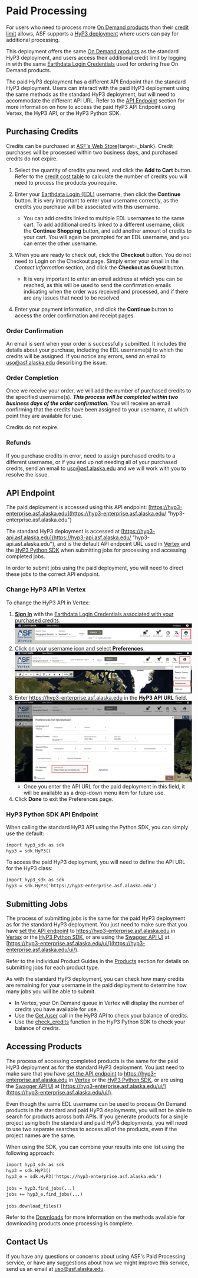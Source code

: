 # Paid Processing

For users who need to process more 
[On Demand products](../products.md "Jump to the Products landing page of the documentation") than their 
[credit limit](credits.md "Jump to the Credits page of the documentation") 
allows, ASF supports a 
[HyP3 deployment](../index.md) where users can pay for additional processing. 

This deployment offers the same 
[On Demand products](../products.md "Jump to the Products landing page of the documentation") 
as the standard HyP3 deployment, and users access their additional credit limit by logging in with the same 
[Earthdata Login Credentials](authentication.md#earthdata-login-edl) 
used for ordering free On Demand products.

The paid HyP3 deployment has a different API Endpoint than the standard HyP3 deployment. Users can interact with the 
paid HyP3 deployment using the same methods as the standard HyP3 deployment, but will need to accommodate the 
different API URL. Refer to the 
[API Endpoint](#api-endpoint "Jump to the API Endpoint section of this document") 
section for more information on how to access the paid HyP3 API Endpoint using Vertex, the HyP3 API, or the 
HyP3 Python SDK.

## Purchasing Credits

Credits can be purchased at 
[ASF's Web Store](https://epay.alaska.edu/C21563_ustores/web/product_detail.jsp?PRODUCTID=7530&SINGLESTORE=true "https://epay.alaska.edu" ){target=_blank}. Credit purchases will be processed within two business days, and purchased credits do not expire.

1. Select the quantity of credits you need, and click the **Add to Cart** button. Refer to the 
   [credit cost table](credits.md#credit-cost-table) to calculate the number of credits you will need to process the 
   products you require.

2. Enter your 
   [Earthdata Login (EDL)](authentication.md#earthdata-login-edl) username, 
   then click the **Continue** button. It is very important to enter your username correctly, 
   as the credits you purchase will be associated with this username. 

    - You can add credits linked to multiple EDL usernames to the same cart. To add additional credits linked to a 
      different username, click the **Continue Shopping** button, and add another amount of credits to your cart. 
      You will again be prompted for an EDL username, and you can enter the other username. 

3. When you are ready to check out, click the **Checkout** button. You do not need to Login on the Checkout page. 
   Simply enter your email in the *Contact Information* section, and click the **Checkout as Guest** button. 

    - It is very important to enter an email address at which you can be reached, as this will be used to send the 
      confirmation emails indicating when the order was received and processed, and if there are any issues that 
      need to be resolved.

4. Enter your payment information, and click the **Continue** button to access the order confirmation and receipt pages.

### Order Confirmation

An email is sent when your order is successfully submitted. It includes the details about your purchase, including the 
EDL username(s) to which the credits will be assigned. If you notice any errors, send an email to 
uso@asf.alaska.edu describing the issue. 

### Order Completion

Once we receive your order, we will add the number of purchased credits to the specified username(s). ***This process 
will be completed within two business days of the order confirmation.*** You will receive an email confirming that the 
credits have been assigned to your username, at which point they are available for use.

Credits do not expire. 

### Refunds

If you purchase credits in error, need to assign purchased credits to a different username, or if you end up not 
needing all of your purchased credits, send an email to uso@asf.alaska.edu and we will work with you to resolve 
the issue.

## API Endpoint

The paid deployment is accessed using this API endpoint: 
[https://hyp3-enterprise.asf.alaska.edu](https://hyp3-enterprise.asf.alaska.edu/ "hyp3-enterprise.asf.alaska.edu")

The standard HyP3 deployment is accessed at 
[https://hyp3-api.asf.alaska.edu](https://hyp3-api.asf.alaska.edu/ "hyp3-api.asf.alaska.edu"), and is the default 
API endpoint URL used in 
[Vertex](vertex.md "Jump to Using HyP3 in Vertex documentation page") and the 
[HyP3 Python SDK](sdk.md "Jump to Using the HyP3 Python SDK documentation page") 
when submitting jobs for processing and accessing completed jobs. 

In order to submit jobs using the paid deployment, you will need to direct these jobs to the correct API endpoint. 

### Change HyP3 API in Vertex

To change the HyP3 API in Vertex:

1. **[Sign In](authentication.md#authentication-in-vertex "Jump to the Vertex Authentication documentation page")** 
   with the 
   [Earthdata Login Credentials associated with your purchased credits](#purchasing-credits "Jump to the Purchasing Credits section of this document"). 
![Sign In with EDL in Vertex](../images/vertex-sign-in.png "Sign In with Earthdata Login Credentials in Vertex")
2. Click on your username icon and select **Preferences**.
![Open Vertex Preferences](../images/vertex-preferences.png "Open Vertex Preferences")
3. Enter https://hyp3-enterprise.asf.alaska.edu in the **HyP3 API URL** field. 
![Set API for Vertex](../images/vertex-set-api.png "Set API URL in Vertex Preferences")
     - Once you enter the API URL for the paid deployment in this field, it will be available as a drop-down menu 
       item for future use.
4. Click **Done** to exit the Preferences page.

### HyP3 Python SDK API Endpoint

When calling the standard HyP3 API using the Python SDK, you can simply use the default: 
```
import hyp3_sdk as sdk
hyp3 = sdk.HyP3()
```

To access the paid HyP3 deployment, you will need to define the API URL for the HyP3 class: 
```
import hyp3_sdk as sdk
hyp3 = sdk.HyP3('https://hyp3-enterprise.asf.alaska.edu')
```

## Submitting Jobs

The process of submitting jobs is the same for the paid HyP3 deployment as for the standard HyP3 deployment. 
You just need to make sure that you have 
[set the API endpoint](#api-endpoint "Jump to the API Endpoint section of this document") 
to https://hyp3-enterprise.asf.alaska.edu in 
[Vertex](#change-hyp3-api-in-vertex) or the 
[HyP3 Python SDK](#hyp3-python-sdk-api-endpoint "Jump to the HyP3 Python SDK API Endpoint section of this document"), 
or are using the 
[Swagger API UI](sdk_api.md "Jump to the HyP3 API documentation page") at 
[https://hyp3-enterprise.asf.alaska.edu/ui/](https://hyp3-enterprise.asf.alaska.edu/ui/).

Refer to the individual Product Guides in the 
[Products](../products.md "Jump to the Products documentation page") 
section for details on submitting jobs for each product type.

As with the standard HyP3 deployment, you can check how many credits are remaining for your username in the 
paid deployment to determine how many jobs you will be able to submit. 

- In Vertex, your On Demand queue in Vertex will display the number of credits you have available for use. 
- Use the [Get /user](https://hyp3-enterprise.asf.alaska.edu/ui/#/default/get_user "https://hyp3-enterprise.asf.alaska.edu/ui/#/default/get_user") call in the HyP3 API to check your balance of credits. 
- Use the [check_credits](https://hyp3-docs.asf.alaska.edu/using/sdk_api/#hyp3_sdk.HyP3.check_credits "hyp3_sdk.HyP3.check_credits function") 
  function in the HyP3 Python SDK to check your balance of credits.

## Accessing Products

The process of accessing completed products is the same for the paid HyP3 deployment as for the standard HyP3 
deployment. You just need to make sure that you have 
[set the API endpoint](#api-endpoint "Jump to the API Endpoint section of this document") 
to https://hyp3-enterprise.asf.alaska.edu in 
[Vertex](#change-hyp3-api-in-vertex) or the 
[HyP3 Python SDK](#hyp3-python-sdk-api-endpoint "Jump to the HyP3 Python SDK API Endpoint section of this document"), 
or are using the 
[Swagger API UI](sdk_api.md "Jump to the HyP3 API documentation page") at 
[https://hyp3-enterprise.asf.alaska.edu/ui/](https://hyp3-enterprise.asf.alaska.edu/ui/).

Even though the same EDL username can be used to process On Demand products in the standard and paid HyP3 
deployments, you will not be able to search for products across both APIs. If you generate products for a single 
project using both the standard and paid HyP3 deployments, you will need to use two separate searches to access 
all of the products, even if the project names are the same. 

When using the SDK, you can combine your results into one list using the following approach: 
```
import hyp3_sdk as sdk
hyp3 = sdk.HyP3()
hyp3_e = sdk.HyP3('https://hyp3-enterprise.asf.alaska.edu')

jobs = hyp3.find_jobs(...)
jobs += hyp3_e.find_jobs(...)

jobs.download_files()
```

Refer to the [Downloads](downloading.md "Jump to the Downloads documentation page") for more information on the 
methods available for downloading products once processing is complete. 

## Contact Us

If you have any questions or concerns about using ASF's Paid Processing service, or have any suggestions about how 
we might improve this service, send us an email at [uso@asf.alaska.edu](mailto:uso@asf.alaska.edu).
